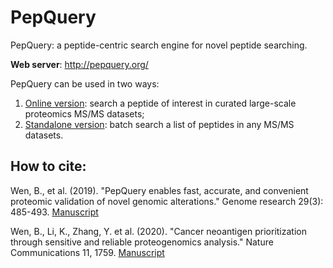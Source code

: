 # PepQuery
PepQuery: a peptide-centric search engine for novel peptide searching.

**Web server**: http://pepquery.org/

PepQuery can be used in two ways:
1. [Online version](http://pepquery2.pepquery.org/): search a peptide of interest in curated large-scale proteomics MS/MS datasets;
2. [Standalone version](http://pepquery.org/download.html): batch search a list of peptides in any MS/MS datasets.

## How to cite:

Wen, B., et al. (2019). "PepQuery enables fast, accurate, and convenient proteomic validation of novel genomic alterations." Genome research 29(3): 485-493. [Manuscript](https://genome.cshlp.org/content/29/3/485.full)

Wen, B., Li, K., Zhang, Y. et al. (2020). "Cancer neoantigen prioritization through sensitive and reliable proteogenomics analysis." Nature Communications 11, 1759. [Manuscript](https://doi.org/10.1038/s41467-020-15456-w)


